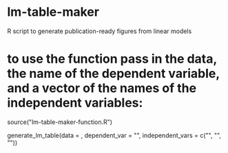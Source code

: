 # lm-table-maker
R script to generate publication-ready figures from linear models


# to use the function pass in the data, the name of the dependent variable, and a vector of the names of the independent variables:
source("lm-table-maker-function.R")

generate_lm_table(data = , dependent_var = "", independent_vars = c("", "", ""))
